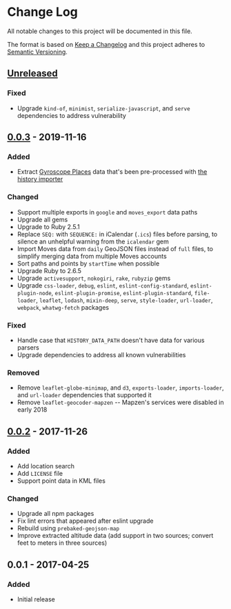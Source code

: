 # Change Log
All notable changes to this project will be documented in this file.

The format is based on [Keep a Changelog](http://keepachangelog.com/)
and this project adheres to [Semantic Versioning](http://semver.org/).

## [Unreleased]
### Fixed
- Upgrade `kind-of`, `minimist`, `serialize-javascript`, and `serve` dependencies to address vulnerability

## [0.0.3] - 2019-11-16
### Added
- Extract [Gyroscope Places](https://gyrosco.pe/places/) data that's been pre-processed with [the history importer](https://github.com/stilist/history_importer)

### Changed
- Support multiple exports in `google` and `moves_export` data paths
- Upgrade all gems
- Upgrade to Ruby 2.5.1
- Replace `SEQ:` with `SEQUENCE:` in iCalendar (`.ics`) files before parsing, to silence an unhelpful warning from the `icalendar` gem
- Import Moves data from `daily` GeoJSON files instead of `full` files, to simplify merging data from multiple Moves accounts
- Sort paths and points by `startTime` when possible
- Upgrade Ruby to 2.6.5
- Upgrade `activesupport`, `nokogiri`, `rake`, `rubyzip` gems
- Upgrade `css-loader`, `debug`, `eslint`, `eslint-config-standard`, `eslint-plugin-node`, `eslint-plugin-promise`, `eslint-plugin-standard`, `file-loader`, `leaflet`, `lodash`, `mixin-deep`, `serve`, `style-loader`, `url-loader`, `webpack`, `whatwg-fetch` packages

### Fixed
- Handle case that `HISTORY_DATA_PATH` doesn't have data for various parsers
- Upgrade dependencies to address all known vulnerabilities

### Removed
- Remove `leaflet-globe-minimap`, and `d3`, `exports-loader`, `imports-loader`, and `url-loader` dependencies that supported it
- Remove `leaflet-geocoder-mapzen` -- Mapzen's services were disabled in early 2018

## [0.0.2] - 2017-11-26
### Added
- Add location search
- Add `LICENSE` file
- Support point data in KML files

### Changed
- Upgrade all npm packages
- Fix lint errors that appeared after eslint upgrade
- Rebuild using `prebaked-geojson-map`
- Improve extracted altitude data (add support in two sources; convert feet to
  meters in three sources)

## 0.0.1 - 2017-04-25
### Added
- Initial release

[Unreleased]: https://github.com/stilist/personal_map/compare/v0.0.3...master
[0.0.3]: https://github.com/stilist/personal_map/compare/v0.0.2...0.0.3
[0.0.2]: https://github.com/stilist/personal_map/compare/v0.0.1...0.0.2

